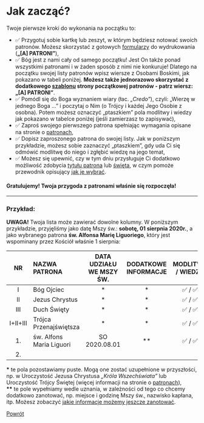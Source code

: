 # Jak zacząć?
Twoje pierwsze kroki do wykonania na początku to:
- ✅ Przygotuj sobie kartkę lub zeszyt, w którym będziesz notować swoich patronów. Możesz skorzystać z gotowych [formularzy](wszystkie_materialy_do_pobrania.md) do wydrukowania (**„[A] PATRONI”**),
- ✅ Bóg jest z nami cały od samego początku! Jest On także ponad wszystkimi patronami i w żaden sposób z nimi nie konkuruje! Dlatego na początku swojej listy patronów wpisz wiersze z Osobami Boskimi, jak pokazano w tabeli poniżej. **Możesz także jednorazowo skorzystać z dodatkowego [szablonu](wszystkie_materialy_do_pobrania.md) strony początkowej patronów - patrz wiersz: „[A] PATRONI”**.
- ✅ Pomódl się do Boga wyznaniem wiary (łac. _„Credo”_), czyli: „Wierzę w jednego Boga ...” i poczytaj o Nim (o Trójcy i każdej Jego Osobie z osobna). Potem możesz oznaczyć „ptaszkiem” pola modlitwy i wiedzy jak pokazano w tabelce poniżej (jeśli zamierzasz to zapisywać),
- ✅ Zaproś swojego pierwszego patrona spełniając wymagania opisane na stronie o [patronach](patroni.md),
- ✅ Dopisz zaproszonego patrona do swojej listy. Jak w poniższym przykładzie, możesz sobie zaznaczyć „ptaszkiem”, gdy uda Ci się odmówić modlitwę do niego i zgłębić wiedzę na jego temat,
- ✅ Możesz się upewnić, czy w tym dniu przysługuje Ci dodatkowo możliwość zdobycia [tytułu patrona](tytuly_patronow.md) lub [święta](swieta.md), w czym pomoże przewodnik opisujący [jak je wybrać](jak_wybrac_patrona_tytul_patrona_lub_swieto.md).

#### **Gratulujemy!** Twoja przygoda z patronami właśnie się rozpoczęła!

---
### Przykład:
**UWAGA!** Twoja lista może zawierać dowolne kolumny. W poniższym przykładzie, przyjęliśmy jako datę Mszy św.: **sobotę, 01 sierpnia 2020r.**, a jako wybranego patrona **św. Alfonsa Marię Liguoriego**, który jest wspominany przez Kościół właśnie 1 sierpnia:

| NR | NAZWA PATRONA | DATA UDZIAŁU WE MSZY ŚW. | DODATKOWE INFORMACJE | MODLITWA / WIEDZA |
|:---:|:---|:---:|:---:|:---:|
|I|Bóg Ojciec|\*|\*|✅ / ✅|
|II|Jezus Chrystus|\*|\*|✅ / ✅|
|III|Duch Święty|\*|\*|✅ / ✅|
|I+II+III|Trójca Przenajświętsza|\*|\*|✅ / ✅|
|1.|św. Alfons Maria Liguori|SO 2020.08.01|\*\*|✅ / ✅|
|2.||||

**\*** te pola pozostawiamy puste. Mogą one zostać uzupełnione w przyszłości, np. w Uroczystość Jezusa Chrystusa _„Króla Wszechświata”_ lub Uroczystość Trójcy Świętej (więcej informacji na stronie o [patronach](patroni.md)),  
**\*\*** te pole wypełniamy wedle uznania, w zależności od tego co chcemy dodatkowo zanotować, np. miejsce i godzinę Mszy św., nazwisko kapłana, itp. Możesz zobaczyć [jakie informacje możemy jeszcze zanotować](jakie_informacje_mozemy_jeszcze_zanotowac.md).

[Powrót](index.md)

